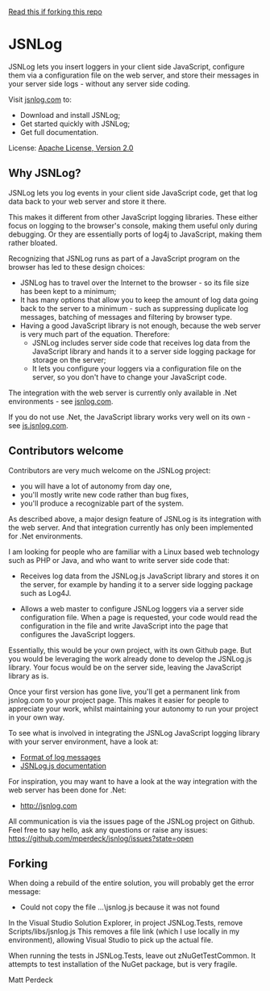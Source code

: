 [Read this if forking this repo](#forking)

# JSNLog

JSNLog lets you insert loggers in your client side JavaScript, configure them via a configuration file on the web server, and store their messages in your server side logs - without any server side coding.

Visit [jsnlog.com](http://www.jsnlog.com) to:

* Download and install JSNLog; 
* Get started quickly with JSNLog;
* Get full documentation.

License:
[Apache License, Version 2.0](https://raw.githubusercontent.com/mperdeck/jsnlog/master/License)

## Why JSNLog?

JSNLog lets you log events in your client side JavaScript code, get that log data back to your web server and store it there.

This makes it different from other JavaScript logging libraries. These either focus on logging to the browser's console, making them useful only during debugging. Or they are essentially ports of log4j to JavaScript, making them rather bloated.

Recognizing that JSNLog runs as part of a JavaScript program on the browser has led to these design choices:

* JSNLog has to travel over the Internet to the browser - so its file size has been kept to a minimum;
* It has many options that allow you to keep the amount of log data going back to the server to a minimum - such as suppressing duplicate log messages, batching of messages and filtering by browser type.
* Having a good JavaScript library is not enough, because the web server is very much part of the equation. Therefore:
   * JSNLog includes server side code that receives log data from the JavaScript library and hands it to a server side logging package for storage on the server;
   * It lets you configure your loggers via a configuration file on the server, so you don't have to change your JavaScript code.

The integration with the web server is currently only available in .Net environments - see [jsnlog.com](http://www.jsnlog.com).

If you do not use .Net, the JavaScript library works very well on its own - see [js.jsnlog.com](http://js.jsnlog.com).

## Contributors welcome

Contributors are very much welcome on the JSNLog project: 
* you will have a lot of autonomy from day one, 
* you'll mostly write new code rather than bug fixes,
* you'll produce a recognizable part of the system.

As described above, a major design feature of JSNLog is its integration with the web server. And that integration currently has only been implemented for .Net environments.

I am looking for people who are familiar with a Linux based web technology such as PHP or Java, and who want to write server side code that:

* Receives log data from the JSNLog.js JavaScript library and stores it on the server, for example by handing it to a server side logging package such as Log4J.

* Allows a web master to configure JSNLog loggers via a server side configuration file. When a page is requested, your code would read the configuration in the file and write JavaScript into the page that configures the JavaScript loggers.

Essentially, this would be your own project, with its own Github page. But you would be leveraging the work already done to develop the JSNLog.js library. Your focus would be on the server side, leaving the JavaScript library as is.

Once your first version has gone live, you'll get a permanent link from jsnlog.com to your project page. This makes it easier for people to appreciate your work, whilst maintaining your autonomy to run your project in your own way.

To see what is involved in integrating the JSNLog JavaScript logging library with your server environment, have a look at:
* [Format of log messages](http://js.jsnlog.com/Documentation/DownloadInstall)
* [JSNLog.js documentation](http://js.jsnlog.com/Documentation/JSNLogJs)

For inspiration, you may want to have a look at the way integration with the web server has been done for .Net:
* http://jsnlog.com

All communication is via the issues page of the JSNLog project on Github. Feel free to say hello, ask any questions or raise any issues:
https://github.com/mperdeck/jsnlog/issues?state=open

<a name="forking"></a>
## Forking

When doing a rebuild of the entire solution, you will probably get the error message:
* Could not copy the file ...\jsnlog.js because it was not found

In the Visual Studio Solution Explorer, in project JSNLog.Tests, remove Scripts/libs/jsnlog.js
This removes a file link (which I use locally in my environment), allowing Visual Studio to pick up the actual file.

When running the tests in JSNLog.Tests, leave out zNuGetTestCommon. It attempts to test installation of the NuGet package, but is very fragile.

Matt Perdeck


